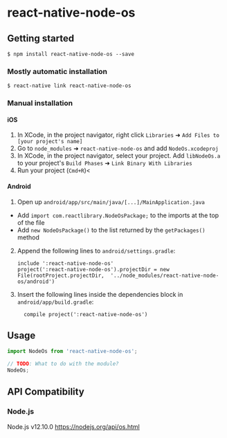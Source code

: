 # react-native-node-os

## Getting started

`$ npm install react-native-node-os --save`

### Mostly automatic installation

`$ react-native link react-native-node-os`

### Manual installation


#### iOS

1. In XCode, in the project navigator, right click `Libraries` ➜ `Add Files to [your project's name]`
2. Go to `node_modules` ➜ `react-native-node-os` and add `NodeOs.xcodeproj`
3. In XCode, in the project navigator, select your project. Add `libNodeOs.a` to your project's `Build Phases` ➜ `Link Binary With Libraries`
4. Run your project (`Cmd+R`)<

#### Android

1. Open up `android/app/src/main/java/[...]/MainApplication.java`
  - Add `import com.reactlibrary.NodeOsPackage;` to the imports at the top of the file
  - Add `new NodeOsPackage()` to the list returned by the `getPackages()` method
2. Append the following lines to `android/settings.gradle`:
  	```
  	include ':react-native-node-os'
  	project(':react-native-node-os').projectDir = new File(rootProject.projectDir, 	'../node_modules/react-native-node-os/android')
  	```
3. Insert the following lines inside the dependencies block in `android/app/build.gradle`:
  	```
      compile project(':react-native-node-os')
  	```


## Usage
```javascript
import NodeOs from 'react-native-node-os';

// TODO: What to do with the module?
NodeOs;
```

## API Compatibility

### Node.js

Node.js v12.10.0
https://nodejs.org/api/os.html
